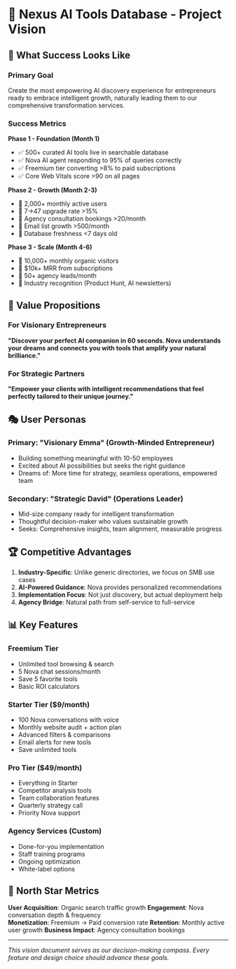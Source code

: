 # 🌟 Nexus AI Tools Database - Project Vision

## 🎯 What Success Looks Like

### Primary Goal
Create the most empowering AI discovery experience for entrepreneurs ready to embrace intelligent growth, naturally leading them to our comprehensive transformation services.

### Success Metrics

**Phase 1 - Foundation (Month 1)**
- ✅ 500+ curated AI tools live in searchable database
- ✅ Nova AI agent responding to 95% of queries correctly
- ✅ Freemium tier converting >8% to paid subscriptions
- ✅ Core Web Vitals score >90 on all pages

**Phase 2 - Growth (Month 2-3)**
- 🎯 2,000+ monthly active users
- 🎯 $7→$47 upgrade rate >15%
- 🎯 Agency consultation bookings >20/month
- 🎯 Email list growth >500/month
- 🎯 Database freshness <7 days old

**Phase 3 - Scale (Month 4-6)**
- 🎯 10,000+ monthly organic visitors
- 🎯 $10k+ MRR from subscriptions
- 🎯 50+ agency leads/month
- 🎯 Industry recognition (Product Hunt, AI newsletters)

## 🚀 Value Propositions

### For Visionary Entrepreneurs
**"Discover your perfect AI companion in 60 seconds. Nova understands your dreams and connects you with tools that amplify your natural brilliance."**

### For Strategic Partners
**"Empower your clients with intelligent recommendations that feel perfectly tailored to their unique journey."**

## 🎭 User Personas

### Primary: "Visionary Emma" (Growth-Minded Entrepreneur)
- Building something meaningful with 10-50 employees
- Excited about AI possibilities but seeks the right guidance
- Dreams of: More time for strategy, seamless operations, empowered team

### Secondary: "Strategic David" (Operations Leader)
- Mid-size company ready for intelligent transformation  
- Thoughtful decision-maker who values sustainable growth
- Seeks: Comprehensive insights, team alignment, measurable progress

## 🏆 Competitive Advantages

1. **Industry-Specific**: Unlike generic directories, we focus on SMB use cases
2. **AI-Powered Guidance**: Nova provides personalized recommendations
3. **Implementation Focus**: Not just discovery, but actual deployment help
4. **Agency Bridge**: Natural path from self-service to full-service

## 📊 Key Features

### Freemium Tier
- Unlimited tool browsing & search
- 5 Nova chat sessions/month
- Save 5 favorite tools
- Basic ROI calculators

### Starter Tier ($9/month)
- 100 Nova conversations with voice
- Monthly website audit + action plan
- Advanced filters & comparisons
- Email alerts for new tools
- Save unlimited tools

### Pro Tier ($49/month)
- Everything in Starter
- Competitor analysis tools
- Team collaboration features
- Quarterly strategy call
- Priority Nova support

### Agency Services (Custom)
- Done-for-you implementation
- Staff training programs
- Ongoing optimization
- White-label options

## 🎯 North Star Metrics

**User Acquisition**: Organic search traffic growth
**Engagement**: Nova conversation depth & frequency  
**Monetization**: Freemium → Paid conversion rate
**Retention**: Monthly active user growth
**Business Impact**: Agency consultation bookings

---

*This vision document serves as our decision-making compass. Every feature and design choice should advance these goals.*